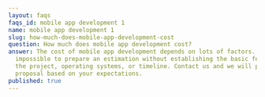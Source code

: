 ```yaml
---
layout: faqs
faqs_id: mobile app development 1
name: mobile app development 1
slug: how-much-does-mobile-app-development-cost
question: How much does mobile app development cost?
answer: The cost of mobile app development depends on lots of factors. It is
  impossible to prepare an estimation without establishing the basic features of
  the project, operating systems, or timeline. Contact us and we will prepare a
  proposal based on your expectations.
published: true
---
```

